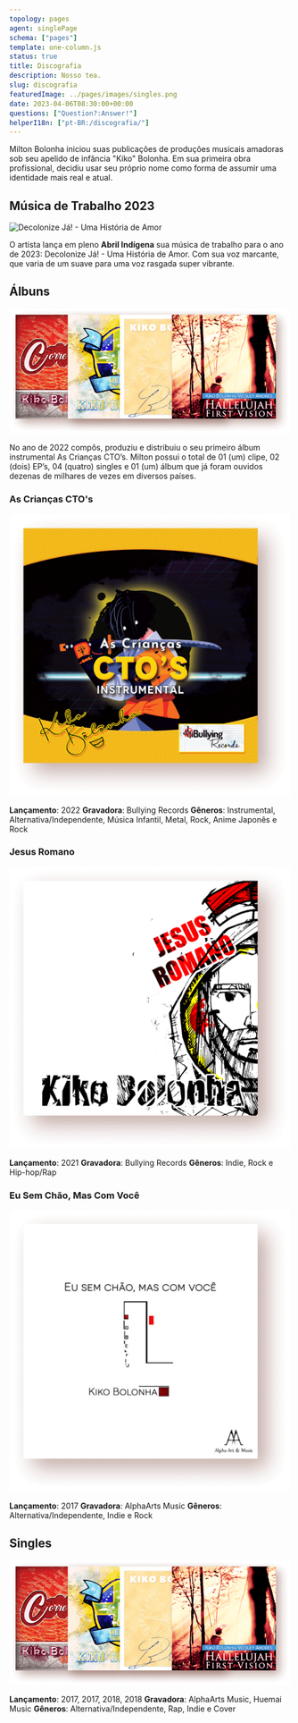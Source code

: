 ```yaml
---
topology: pages
agent: singlePage
schema: ["pages"]
template: one-column.js
status: true
title: Discografia
description: Nosso tea.
slug: discografia
featuredImage: ../pages/images/singles.png
date: 2023-04-06T08:30:00+00:00
questions: ["Question?:Answer!"]
helperI18n: ["pt-BR:/discografia/"]
---
```


Milton Bolonha iniciou suas publicações de produções musicais amadoras sob seu apelido de infância "Kiko" Bolonha. Em sua primeira obra profissional, decidiu usar seu próprio nome como forma de assumir uma identidade mais real e atual.

## Música de Trabalho 2023

![Decolonize Já! - Uma História de Amor](./images/dj-mb-2023.png)

O artista lança em pleno **Abril Indígena** sua música de trabalho para o ano de 2023: Decolonize Já! - Uma História de Amor. Com sua voz marcante, que varia de um suave para uma voz rasgada super vibrante.

## Álbuns

![Álbuns de Milton Bolonha](./images/singles.png)

No ano de 2022 compôs, produziu e distribuiu o seu primeiro álbum instrumental As Crianças CTO’s. Milton possui o total de 01 (um) clipe, 02 (dois) EP’s, 04 (quatro) singles e 01 (um) álbum que já foram ouvidos dezenas de milhares de vezes em diversos países.

### As Crianças CTO's

![As Crianças CTO's' de Milton Bolonha](./images/criancas-ctos.png)

**Lançamento**: 2022
**Gravadora**: Bullying Records
**Gêneros**: Instrumental, Alternativa/Independente, Música Infantil, Metal, Rock, Anime Japonês e Rock

### Jesus Romano

![Jesus Romano](./images/jesus-romano.png)

**Lançamento**: 2021
**Gravadora**: Bullying Records
**Gêneros**: Indie, Rock e Hip-hop/Rap

### Eu Sem Chão, Mas Com Você

![Primeiro EP de Milton Bolonha](./images/conto-passos.png)

**Lançamento**: 2017
**Gravadora**: AlphaArts Music
**Gêneros**: Alternativa/Independente, Indie e Rock

## Singles

![Singles de Milton Bolonha](./images/singles.png)

**Lançamento**: 2017, 2017, 2018, 2018
**Gravadora**: AlphaArts Music, Huemai Music
**Gêneros**: Alternativa/Independente, Rap, Indie e Cover
